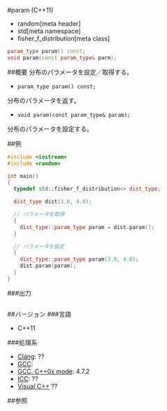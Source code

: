 #param (C++11)
* random[meta header]
* std[meta namespace]
* fisher_f_distribution[meta class]

```cpp
param_type param() const;
void param(const param_type& parm);
```

##概要
分布のパラメータを設定／取得する。

- `param_type param() const;`

分布のパラメータを返す。

- `void param(const param_type& param);`

分布のパラメータを設定する。

##例
```cpp
#include <iostream>
#include <random>

int main()
{
  typedef std::fisher_f_distribution<> dist_type;

  dist_type dist(3.0, 4.0);

  // パラメータを取得
  {
    dist_type::param_type param = dist.param();
  }

  // パラメータを設定
  {
    dist_type::param_type param(3.0, 4.0);
    dist.param(param);
  }
}
```


###出力
```
```

##バージョン
###言語
- C++11

###処理系
- [Clang](/implementation.md#clang): ??
- [GCC](/implementation.md#gcc): 
- [GCC, C++0x mode](/implementation.md#gcc): 4.7.2
- [ICC](/implementation.md#icc): ??
- [Visual C++](/implementation.md#visual_cpp) ??


##参照



